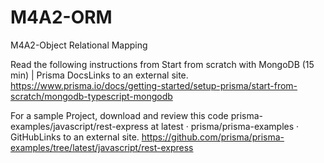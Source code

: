 # M4A2-ORM
M4A2-Object Relational Mapping

Read the following instructions from Start from scratch with MongoDB (15 min) | Prisma DocsLinks to an external site.
https://www.prisma.io/docs/getting-started/setup-prisma/start-from-scratch/mongodb-typescript-mongodb

For a sample Project, download and review this code prisma-examples/javascript/rest-express at latest · prisma/prisma-examples · GitHubLinks to an external site.
https://github.com/prisma/prisma-examples/tree/latest/javascript/rest-express
